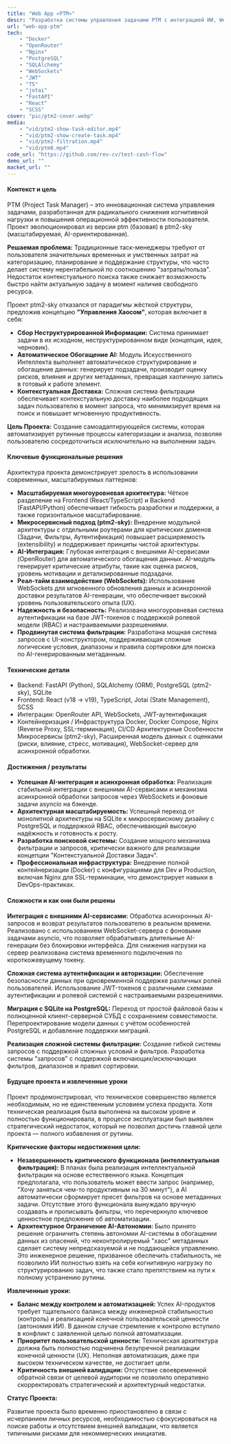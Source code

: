 ```yaml
---
title: "Web App «PTM»"
descr: "Разработка системы управления задачами PTM с интеграцией ИИ, WebSocket-соединениями и расширенной архитектурой. Проект эволюционировал от простого приложения с SQLite до полноценной системы с PostgreSQL, JWT-аутентификацией, AI-генерацией задач и контейнеризацией через Docker."
url: "web-app-ptm"
tech:
    - "Docker"
    - "OpenRouter"
    - "Nginx"
    - "PostgreSQL"
    - "SQLAlchemy"
    - "WebSockets"
    - "JWT"
    - "TS"
    - "jotai"
    - "FastAPI"
    - "React"
    - "SCSS"
cover: "pic/ptm2-cover.webp"
media:
    - "vid/ptm2-show-task-editor.mp4"
    - "vid/ptm2-show-create-task.mp4"
    - "vid/ptm2-filtration.mp4"
    - "vid/ptm0.mp4"
code_url: "https://github.com/rev-cv/test-cash-flow"
demo_url: ""
macket_url: ""
---
```


#### Контекст и цель

PTM (Project Task Manager) – это инновационная система управления задачами, разработанная для радикального снижения когнитивной нагрузки и повышения операционной эффективности пользователя. Проект эволюционировал из версии ptm (базовая) в ptm2-sky (масштабируемая, AI-ориентированная).

**Решаемая проблема:** Традиционные таск-менеджеры требуют от пользователя значительных временных и умственных затрат на категоризацию, планирование и поддержание структуры, что часто делает систему нерентабельной по соотношению "затраты/польза". Недостаток контекстуального поиска также снижает возможность быстро найти актуальную задачу в момент наличия свободного ресурса.

Проект ptm2-sky отказался от парадигмы жёсткой структуры, предложив концепцию **"Управления Хаосом"**, которая включает в себя:

- **Сбор Неструктурированной Информации:** Система принимает задачи в их исходном, неструктурированном виде (концепция, идея, черновик).
- **Автоматическое Обогащение AI:** Модуль Искусственного Интеллекта выполняет автоматическое структурирование и обогащение данных: генерирует подзадачи, производит оценку рисков, влияния и других метаданных, превращая хаотичную запись в готовый к работе элемент.
- **Контекстуальная Доставка:** Сложная система фильтрации обеспечивает контекстуальную доставку наиболее подходящих задач пользователю в момент запроса, что минимизирует время на поиск и повышает мгновенную продуктивность.

**Цель Проекта:** Создание самоадаптирующейся системы, которая автоматизирует рутинные процессы категоризации и анализа, позволяя пользователю сосредоточиться исключительно на выполнении задач.

#### Ключевые функциональные решения

Архитектура проекта демонстрирует зрелость в использовании современных, масштабируемых паттернов:

- **Масштабируемая многоуровневая архитектура:** Чёткое разделение на Frontend (React/TypeScript) и Backend (FastAPI/Python) обеспечивает гибкость разработки и поддержки, а также горизонтальное масштабирование.
- **Микросервисный подход (ptm2-sky):** Внедрение модульной архитектуры с отдельными роутерами для критических доменов (Задачи, Фильтры, Аутентификация) повышает расширяемость (extensibility) и поддерживает принципы чистой архитектуры.
- **AI-Интеграция:** Глубокая интеграция с внешними AI-сервисами (OpenRouter) для автоматического обогащения данных. AI-модуль генерирует критические атрибуты, такие как оценка рисков, уровень мотивации и детализированные подзадачи.
- **Реал-тайм взаимодействие (WebSockets):** Использование WebSockets для мгновенного обновления данных и асинхронной доставки результатов AI-генерации, что обеспечивает высокий уровень пользовательского опыта (UX).
- **Надежность и безопасность:** Реализована многоуровневая система аутентификации на базе JWT-токенов с поддержкой ролевой модели (RBAC) и настраиваемыми разрешениями.
- **Продвинутая система фильтрации:** Разработана мощная система запросов с UI-конструктором, поддерживающая сложные логические условия, диапазоны и правила сортировки для поиска по AI-генерированным метаданным.

#### Технические детали

- Backend: FastAPI (Python), SQLAlchemy (ORM), PostgreSQL (ptm2-sky), SQLite
- Frontend: React (v18 → v19), TypeScript, Jotai (State Management), SCSS
- Интеграции: OpenRouter API, WebSockets, JWT-аутентификация
- Контейнеризация / Инфраструктура Docker, Docker Compose, Nginx (Reverse Proxy, SSL-терминация), CI/CD
  Архитектурные Особенности Микросервисы (ptm2-sky), Расширенная модель данных с оценками (риски, влияние, стресс, мотивация), WebSocket-сервер для асинхронной обработки.

#### Достижения / результаты

- **Успешная AI-интеграция и асинхронная обработка:** Реализация стабильной интеграции с внешними AI-сервисами и механизма асинхронной обработки запросов через WebSockets и фоновые задачи asyncio на бэкенде.
- **Архитектурная масштабируемость:** Успешный переход от монолитной архитектуры на SQLite к микросервисному дизайну с PostgreSQL и поддержкой RBAC, обеспечивающий высокую надёжность и готовность к росту.
- **Разработка поисковой системы:** Создание мощного механизма фильтрации и запросов, критически важного для реализации концепции "Контекстуальной Доставки Задач".
- **Профессиональная инфраструктура:** Внедрение полной контейнеризации (Docker) с конфигурациями для Dev и Production, включая Nginx для SSL-терминации, что демонстрирует навыки в DevOps-практиках.

#### Сложности и как они были решены

**Интеграция с внешними AI-сервисами:** Обработка асинхронных AI-запросов и возврат результатов пользователю в реальном времени. Реализовано с использованием WebSocket-сервера с фоновыми задачами asyncio, что позволяет обрабатывать длительные AI-генерации без блокировки интерфейса. Для снижения нагрузки на сервер реализована система временного подключения по короткожевущему токену.

**Сложная система аутентификации и авторизации:** Обеспечение безопасности данных при одновременной поддержке различных ролей пользователей. Использование JWT-токенов с различными схемами аутентификации и ролевой системой с настраиваемыми разрешениями.

**Миграция с SQLite на PostgreSQL:** Переход от простой файловой базы к полноценной клиент-серверной СУБД с сохранением совместимости. Перепроектирование модели данных с учётом особенностей PostgreSQL и добавление поддержки миграций.

**Реализация сложной системы фильтрации:** Создание гибкой системы запросов с поддержкой сложных условий и фильтров. Разработка системы "запросов" с поддержкой включающих/исключающих фильтров, диапазонов и правил сортировки.

#### Будущее проекта и извлеченные уроки

Проект продемонстрировал, что техническое совершенство является необходимым, но не единственным условием успеха продукта. Хотя техническая реализация была выполнена на высоком уровне и полностью функционировала, в процессе эксплуатации был выявлен стратегический недостаток, который не позволил достичь главной цели проекта — полного избавления от рутины.

**Критические факторы недостижения цели:**

- **Незавершенность критического функционала (интеллектуальная фильтрация):** В планах была реализация интеллектуальной фильтрации на основе естественного языка. Концепция предполагала, что пользователь может ввести запрос (например, "Хочу заняться чем-то продуктивным на 30 минут"), а AI автоматически сформирует пресет фильтров на основе метаданных задачи. Отсутствие этого функционала вынуждало вручную создавать и прописывать фильтры, что перечеркнуло ключевое ценностное предложение об автоматизации.
- **Архитектурное Ограничение AI-Автономии:** Было принято решение ограничить степень автономии AI-системы в обогащении данных из опасений, что неконтролируемый "хаос" метаданных сделает систему непредсказуемой и не поддающейся управлению. Это инженерное решение, призванное обеспечить стабильность, не позволило ИИ полностью взять на себя когнитивную нагрузку по структурированию задач, что также стало препятствием на пути к полному устранению рутины.

**Извлеченные уроки:**

- **Баланс между контролем и автоматизацией:** Успех AI-продуктов требует тщательного баланса между инженерной стабильностью (контроль) и реализацией конечной пользовательской ценности (автономия ИИ). В данном случае стремление к контролю вступило в конфликт с заявленной целью полной автоматизации.
- **Приоритет пользовательской ценности:** Техническая архитектура должна быть полностью подчинена безупречной реализации конечной ценности (UX). Неполная автоматизация, даже при высоком техническом качестве, не достигает цели.
- **Критичность внешней валидации:** Отсутствие своевременной обратной связи от целевой аудитории не позволило оперативно скорректировать стратегический и архитектурный недостатки.

**Статус Проекта:**

Развитие проекта было временно приостановлено в связи с исчерпанием личных ресурсов, необходимостью сфокусироваться на поиске работы и отсутствием внешней валидации, что является типичными рисками для некоммерческих инициатив.
